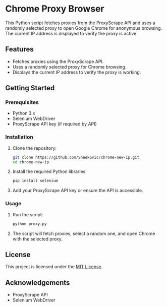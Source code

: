 # Chrome Proxy Browser

This Python script fetches proxies from the ProxyScrape API and uses a randomly selected proxy to open Google Chrome for anonymous browsing. The current IP address is displayed to verify the proxy is active.

## Features

- Fetches proxies using the ProxyScrape API.
- Uses a randomly selected proxy for Chrome browsing.
- Displays the current IP address to verify the proxy is working.

## Getting Started

### Prerequisites

- Python 3.x
- Selenium WebDriver
- ProxyScrape API key (if required by API)

### Installation

1. Clone the repository:
   ```bash
   git clone https://github.com/Sheekovic/chrome-new-ip.git
   cd chrome-new-ip

2. Install the required Python libraries:
   ```bash
   pip install selenium

3. Add your ProxyScrape API key or ensure the API is accessible.

### Usage

1. Run the script:
   ```bash
   python proxy.py
   ```

2. The script will fetch proxies, select a random one, and open Chrome with the selected proxy.

## License

This project is licensed under the [MIT License](LICENSE).

## Acknowledgements

- ProxyScrape API
- Selenium WebDriver
